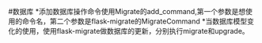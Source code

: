 #数据库
*添加数据库操作命令使用Migrate的add_command,第一个参数是想使用的命令名，第二个参数是flask-migrate的MigrateCommand
*当数据库模型变化的使用，使用flask-migrate做数据库的更新，分别执行migrate和upgrade。
